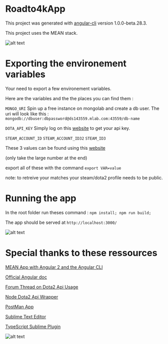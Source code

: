 # Roadto4kApp

This project was generated with [angular-cli](https://github.com/angular/angular-cli) version 1.0.0-beta.28.3.

This project uses the MEAN stack.

![alt text](http://i.imgur.com/1NPrqxx.png "mean stack")

# Exporting the environement variables

Your need to export a few environement variables.

Here are the variables and the the places you can find them :

`MONGO_URI`
Spin up a free instance on mongolab and create a db user. The uri will look like this : 
`mongodb://dbuser:dbpassword@ds143559.mlab.com:43559/db-name`

`DOTA_API_KEY`
Simply log on this [website](http://steamcommunity.com/dev/apikey) to get your api key.

`STEAM_ACCOUNT_ID`
`STEAM_ACCOUNT_ID32`
`STEAM_ID3`

These 3 values can be found using this [website](https://profile.tf/)

(only take the large number at the end)

export all of these with the command `export VAR=value`

note: to retreive your matches your steam/dota2 profile needs to be public.

# Running the app

In the root folder run theses command : `npm install; npm run build;`

The app should be served at `http://localhost:3000/`

![alt text](http://i.imgur.com/7Tvul2d.png "The app works!")

# Special thanks to these ressources

[MEAN App with Angular 2 and the Angular CLI](https://scotch.io/tutorials/mean-app-with-angular-2-and-the-angular-cli)

[Official Angular doc](https://angular.io/)

[Forum Thread on Dota2 Api Usage](http://dev.dota2.com/showthread.php?t=47115)

[Node Dota2 Api Wrapper](https://www.npmjs.com/package/dota2-api)

[PostMan App](https://www.getpostman.com/)

[Sublime Text Editor](https://www.sublimetext.com/)

[TypeScript Sublime Plugin](https://github.com/Microsoft/TypeScript-Sublime-Plugin)

![alt text](http://i.imgur.com/a8iTWCF.png "Dota2")
